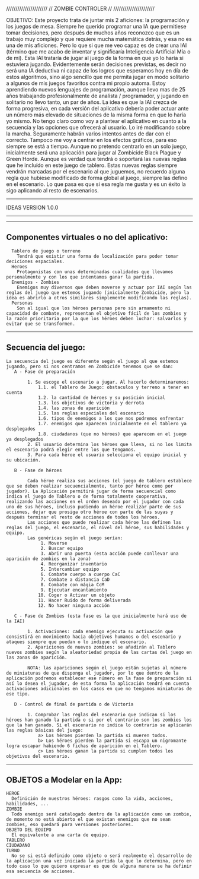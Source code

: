 
//////////////////////
// ZOMBIE CONTROLER //
//////////////////////


OBJETIVO:
  Este proyecto trata de juntar mis 2 aficiones: la programación y los juegos de mesa. Siempre he querido programar una IA que permitiese tomar decisiones, pero después de muchos años reconozco que es un trabajo muy complejo y que requiere mucha matemática detrás, y esa no es una de mis aficiones. Pero lo que si que me veo capaz es de crear una IAI (término que me acabo de inventar y significaría Inteligencia Artificial Mía o de mí). Esta IAI trataría de jugar al juego de la forma en que yo lo haría si estuviera jugando. 
  Evidentemente serán decisiones previstas, es decir no será una IA deductiva ni capaz de los logros que esperamos hoy en día de estos algoritmos, sino algo sencillo que me permita jugar en modo solitario a algunos de mis juegos favoritos contra mi propio automa. 
  Estoy aprendiendo nuevos lenguajes de programación, aunque llevo mas de 25 años trabajando profesionalmente de analista / programador, y jugando en solitario no llevo tanto, un par de años.
  La idea es que la IAI crezca de forma progresiva, en cada versión del aplicativo debería poder actuar ante un número más elevado de situaciones de la misma forma en que lo haría yo mismo. 
  No tengo claro como voy a plantear el aplicativo en cuanto a la secuencia y las opciones que ofrecerá al usuario. Lo iré modificando sobre la marcha. Seguramente habrán varios intentos antes de dar con el correcto.
  Tampoco me voy a centrar en los efectos gráficos, para eso siempre se está a tiempo. 
  Aunque no pretendo centrarlo en un solo juego, inicialmente será una aplicación para jugar al Zombicide Black Plague y Green Horde. Aunque es verdad que tendrá o soportará las nuevas reglas que he incluído en este juego de tablero. Estas nuevas reglas siempre vendrán marcadas por el escenario al que juguemos, no recuerdo alguna regla que hubiese modificado de forma global al juego, siempre las defino en el escenario. Lo que pasa es que si esa regla me gusta y es un éxito la sigo aplicando al resto de escenarios.

___________________

IDEAS VERSION 1.0.0
___________________  

  ------------------------------------------
  Componentes virtuales o no del aplicativo:
  ------------------------------------------
      Tablero de juego o terreno
        Tendrá que existir una forma de localización para poder tomar deciciones espaciales.
      Heroes
        Protagonistas con unas determinadas cualidades que llevamos personalmente y con los que intentamos ganar la partida.
      Enemigos - Zombies
        Enemigos muy diversos que deben moverse y actuar por IAI según las reglas del juego que estemos jugando (inicialmente Zombicide, pero la idea es abrirlo a otros similares simplemente modificando las reglas).
      Personas
        Son al igual que los héroes personas pero sin armamento ni capacidad de combate, representan el objetivo fácil de los zombies y la razón prioritaria por la que los héroes deben luchar: salvarlos y evitar que se transformen.


  --------------------
  Secuencia del juego:
  --------------------

    La secuencia del juego es diferente según el juego al que estemos jugando, pero si nos centramos en Zombicide tenemos que se dan:
       A - Fase de preparación

            1. Se escoge el escenario a jugar. Al hacerlo determinaremos:
                1.1. el Tablero de Juego: obstaculos y terreno a tener en cuenta 
                1.2. la cantidad de héroes y su posición inicial
                1.3. los objetivos de victoria y derrota
                1.4. las zonas de aparición
                1.5. las reglas especiales del escenario                
                1.6. tipos de enemigos a los que nos podremos enfrentar
                1.7. enemigos que aparecen inicialmente en el tablero ya desplegados
                1.8. ciudadanos (que no héroes) que aparecen en el juego ya desplegados
            2. El usuario determina los héroes que lleva, si no los limita el escenario podrá elegir entre los que tengamos.
            3. Para cada héroe el usuario selecciona el equipo inicial y su ubicación.

       B - Fase de héroes

            Cada héroe realiza sus acciones (el juego de tablero establece que se deben realizar secuencialmente, tanto por héroe como por jugador). La Aplicación permitirá jugar de forma secuencial como indica el juego de Tablero o de forma totalmente cooperativa, realizando las acciones en el orden deseado por el jugador con cada uno de sus héroes, incluso pudiendo un héroe realizar parte de sus acciones, dejar que prosiga otro héroe con parte de las suyas y después terminar el resto de acciones de todos los héroes.
            Las acciones que puede realizar cada héroe las definen las reglas del juego, el escenario, el nivel del héroe, sus habilidades y equipo.
            Las genéricas según el juego serían:
                 1. Moverse
                 2. Buscar equipo
                 3. Abrir una puerta (esta acción puede conllevar una aparición de zombies en la zona)
                 4. Reorganizar inventario
                 5. Intercambiar equipo
                 6. Combate cuerpo a cuerpo CaC
                 7. Combate a distancia CaD
                 8. Combate con mágia CcM
                 9. Ejecutar encantamiento
                10. Coger o Activar un objeto
                11. Hacer Ruido de forma deliverada
                12. No hacer ninguna acción
            
       C - Fase de Zombies (esta fase es la que inicialmente hará uso de la IAI)

            1. Activaciones: cada enemigo ejecuta su activación que consistirá en movimiento hacia objetivos humanos o del escenario y ataques siempre que puedan o lo indique el escenario.
            2. Apariciones de nuevos zombies: se añadirán al Tablero nuevos zombies según la aleatoriedad propia de las cartas del juego en las zonas de aparición. 

            NOTA: las apariciones según el juego están sujetas al número de miniaturas de que disponga el jugador, por lo que dentro de la aplicación podremos establecer ese número en la fase de preparación si así lo desea el jugador, de esta forma la aplicación tendrá en cuenta activaciones adicionales en los casos en que no tengamos miniaturas de ese tipo. 

       D - Control de final de partida o de Victoria

            1. Comprobar las reglas del escenario que indican si los héroes han ganado la partida o si por el contrario son los zombies los que la han ganado. Si el escenario no indica lo contrario se aplicarán las reglas básicas del juego:
                a> Los héroes pierden la partida si mueren todos.
                b> Los héroes pierden la partida si escapa un nigromante logra escapar habiendo 6 fichas de aparición en el Tablero.
                c> Los héroes ganan la partida si cumplen todos los objetivos del escenario.


  ----------------------------
  OBJETOS a Modelar en la App:
  ----------------------------
  
    HEROE
      Definición de nuestros héroes: rasgos como la vida, acciones, habilidades, ... 
    ZOMBIE
      Todo enemigo será catalogado dentro de la aplicación como un zombie, de momento no está abierto el que existan enemigos que no sean zombies, eso quedará para versiones posteriores.
    OBJETO DEL EQUIPO
      El equivalente a una carta de equipo.
    TABLERO  
    CIUDADANO
    TURNO
      No se si está definido como objeto o será realmente el desarrollo de la aplicación una vez iniciada la partida la que lo determina, pero en todo caso lo que quiero expresar es que de alguna manera se ha definir esa secuencia de acciones.
